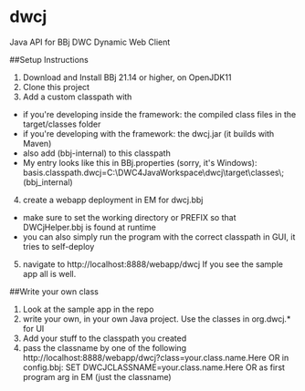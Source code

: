 # dwcj
Java API for BBj DWC Dynamic Web Client

##Setup Instructions
1. Download and Install BBj 21.14 or higher, on OpenJDK11
2. Clone this project
3. Add a custom classpath with
* if you're developing inside the framework: the compiled class files in the target/classes folder
* if you're developing with the framework: the dwcj.jar (it builds with Maven)
* also add (bbj-internal) to this classpath
* My entry looks like this in BBj.properties (sorry, it's Windows):
basis.classpath.dwcj=C\:\\DWC4JavaWorkspace\\dwcj\\target\\classes\\;(bbj_internal)
4. create a webapp deployment in EM for dwcj.bbj
* make sure to set the working directory or PREFIX so that DWCjHelper.bbj is found at runtime
* you can also simply run the program with the correct classpath in GUI, it tries to self-deploy
5. navigate to 
http://localhost:8888/webapp/dwcj
If you see the sample app all is well.

##Write your own class
1. Look at the sample app in the repo
2. write your own, in your own Java project. Use the classes in org.dwcj.* for UI
3. Add your stuff to the classpath you created
4. pass the classname by one of the following
http://localhost:8888/webapp/dwcj?class=your.class.name.Here
OR
in config.bbj: SET DWCJCLASSNAME=your.class.name.Here 
OR
as first program arg in EM (just the classname)